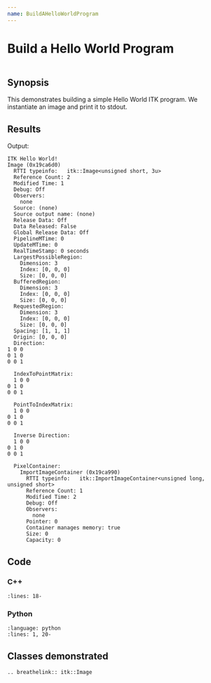 ```yaml
---
name: BuildAHelloWorldProgram
---
```


# Build a Hello World Program

```{index} single: Image, hello world
```

## Synopsis

This demonstrates building a simple Hello World ITK program.  We instantiate an
image and print it to stdout.

## Results

Output:

```
ITK Hello World!
Image (0x19ca6d0)
  RTTI typeinfo:   itk::Image<unsigned short, 3u>
  Reference Count: 2
  Modified Time: 1
  Debug: Off
  Observers:
    none
  Source: (none)
  Source output name: (none)
  Release Data: Off
  Data Released: False
  Global Release Data: Off
  PipelineMTime: 0
  UpdateMTime: 0
  RealTimeStamp: 0 seconds
  LargestPossibleRegion:
    Dimension: 3
    Index: [0, 0, 0]
    Size: [0, 0, 0]
  BufferedRegion:
    Dimension: 3
    Index: [0, 0, 0]
    Size: [0, 0, 0]
  RequestedRegion:
    Dimension: 3
    Index: [0, 0, 0]
    Size: [0, 0, 0]
  Spacing: [1, 1, 1]
  Origin: [0, 0, 0]
  Direction:
1 0 0
0 1 0
0 0 1

  IndexToPointMatrix:
  1 0 0
0 1 0
0 0 1

  PointToIndexMatrix:
  1 0 0
0 1 0
0 0 1

  Inverse Direction:
  1 0 0
0 1 0
0 0 1

  PixelContainer:
    ImportImageContainer (0x19ca990)
      RTTI typeinfo:   itk::ImportImageContainer<unsigned long, unsigned short>
      Reference Count: 1
      Modified Time: 2
      Debug: Off
      Observers:
        none
      Pointer: 0
      Container manages memory: true
      Size: 0
      Capacity: 0
```

## Code

### C++

```{literalinclude} Code.cxx
:lines: 18-
```

### Python

```{literalinclude} Code.py
:language: python
:lines: 1, 20-
```

## Classes demonstrated

```{eval-rst}
.. breathelink:: itk::Image
```
